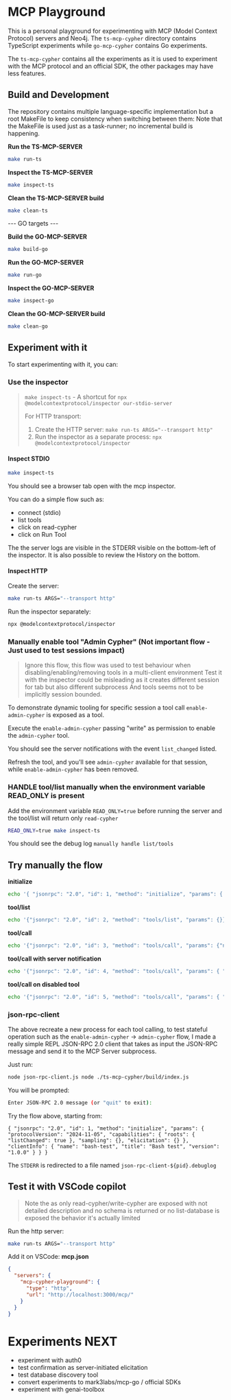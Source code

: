 # MCP Playground

This is a personal playground for experimenting with MCP (Model Context Protocol) servers and Neo4j.
The `ts-mcp-cypher` directory contains TypeScript experiments while `go-mcp-cypher` contains Go experiments.

The `ts-mcp-cypher` contains all the experiments as it is used to experiment with the MCP protocol and an official SDK,
the other packages may have less features.

## Build and Development

The repository contains multiple language-specific implementation but a root MakeFile to keep consistency when switching between them:
Note that the MakeFile is used just as a task-runner; no incremental build is happening.

**Run the TS-MCP-SERVER**

```bash
make run-ts
```

**Inspect the TS-MCP-SERVER**

```bash
make inspect-ts
```

**Clean the TS-MCP-SERVER build**

```bash
make clean-ts
```

--- GO targets ---

**Build the GO-MCP-SERVER**

```bash
make build-go
```

**Run the GO-MCP-SERVER**

```bash
make run-go
```

**Inspect the GO-MCP-SERVER**

```bash
make inspect-go
```

**Clean the GO-MCP-SERVER build**

```bash
make clean-go
```

## Experiment with it

To start experimenting with it, you can:

### Use the inspector

> `make inspect-ts` - A shortcut for `npx @modelcontextprotocol/inspector our-stdio-server`
>
> For HTTP transport:
>
> 1. Create the HTTP server: `make run-ts ARGS="--transport http"`
> 2. Run the inspector as a separate process: `npx @modelcontextprotocol/inspector`

#### Inspect STDIO

```bash
make inspect-ts
```

You should see a browser tab open with the mcp inspector.

You can do a simple flow such as:

- connect (stdio)
- list tools
- click on read-cypher
- click on Run Tool

The the server logs are visible in the STDERR visible on the bottom-left of the inspector.
It is also possible to review the History on the bottom.

#### Inspect HTTP

Create the server:

```bash
make run-ts ARGS="--transport http"
```

Run the inspector separately:

```bash
npx @modelcontextprotocol/inspector
```

### Manually enable tool "Admin Cypher" (Not important flow - Just used to test sessions impact)

> Ignore this flow, this flow was used to test behaviour when disabling/enabling/removing tools in a multi-client environment
> Test it with the inspector could be misleading as it creates different session for tab but also different subprocess
> And tools seems not to be implicitly session bounded.

To demonstrate dynamic tooling for specific session a tool call `enable-admin-cypher` is exposed as a tool.

Execute the `enable-admin-cypher` passing "write" as permission to enable the `admin-cypher` tool.

You should see the server notifications with the event `list_changed` listed.

Refresh the tool, and you'll see `admin-cypher` available for that session, while `enable-admin-cypher` has been removed.

### HANDLE tool/list manually when the environment variable READ_ONLY is present

Add the environment variable `READ_ONLY=true` before running the server and the tool/list will return only `read-cypher`

```bash
READ_ONLY=true make inspect-ts
```

You should see the debug log `manually handle list/tools`

## Try manually the flow

**initialize**

```bash
echo '{ "jsonrpc": "2.0", "id": 1, "method": "initialize", "params": { "protocolVersion": "2024-11-05", "capabilities": { "roots": { "listChanged": true }, "sampling": {}, "elicitation": {} }, "clientInfo": { "name": "bash-test", "title": "Bash test", "version": "1.0.0" } } }' | make run-ts
```

**tool/list**

```bash
echo '{"jsonrpc": "2.0", "id": 2, "method": "tools/list", "params": {}}' | make run-ts
```

**tool/call**

```bash
echo '{"jsonrpc": "2.0", "id": 3, "method": "tools/call", "params": {"name": "read-cypher", "arguments": {"cypherQuery": "MATCH (n) RETURN n LIMIT 5"}}}' | make run-ts
```

**tool/call with server notification**

```bash
echo '{"jsonrpc": "2.0", "id": 4, "method": "tools/call", "params": { "name": "enable-admin-cypher", "arguments": { "permission": "write" }, "_meta": { "progressToken": 0 } } }' | make run-ts
```

**tool/call on disabled tool**

```bash
echo '{"jsonrpc": "2.0", "id": 5, "method": "tools/call", "params": { "name": "admin-cypher", "arguments": { "cypherQuery": "CREATE(n:User) SET n.name = \"MPC-USER\"", "url": "bolt://localhost:7687" }, "_meta": { "progressToken": 2 } } }' |  make run-ts
```

### json-rpc-client

The above recreate a new process for each tool calling, to test stateful operation such as the `enable-admin-cypher` -> `admin-cypher` flow,
I made a really simple REPL JSON-RPC 2.0 client that takes as input the JSON-RPC message and send it to the MCP Server subprocess.

Just run:

```bash
node json-rpc-client.js node ./ts-mcp-cypher/build/index.js
```

You will be prompted:

```bash
Enter JSON-RPC 2.0 message (or "quit" to exit):
```

Try the flow above, starting from:

```
{ "jsonrpc": "2.0", "id": 1, "method": "initialize", "params": { "protocolVersion": "2024-11-05", "capabilities": { "roots": { "listChanged": true }, "sampling": {}, "elicitation": {} }, "clientInfo": { "name": "bash-test", "title": "Bash test", "version": "1.0.0" } } }
```

The `STDERR` is redirected to a file named `json-rpc-client-${pid}.debuglog`

## Test it with VSCode copilot

> Note the as only read-cypher/write-cypher are exposed with not detailed description
> and no schema is returned or no list-database is exposed the behavior it's actually limited

Run the http server:

```bash
make run-ts ARGS="--transport http"
```

Add it on VSCode:
**mcp.json**

```json
{
  "servers": {
    "mcp-cypher-playground": {
      "type": "http",
      "url": "http://localhost:3000/mcp/"
    }
  }
}
```

# Experiments NEXT

- experiment with auth0
- test confirmation as server-initiated elicitation
- test database discovery tool
- convert experiments to mark3labs/mcp-go / official SDKs
- experiment with genai-toolbox

